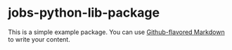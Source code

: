 # jobs-python-lib-package

This is a simple example package. You can use
[Github-flavored Markdown](https://guides.github.com/features/mastering-markdown/)
to write your content.